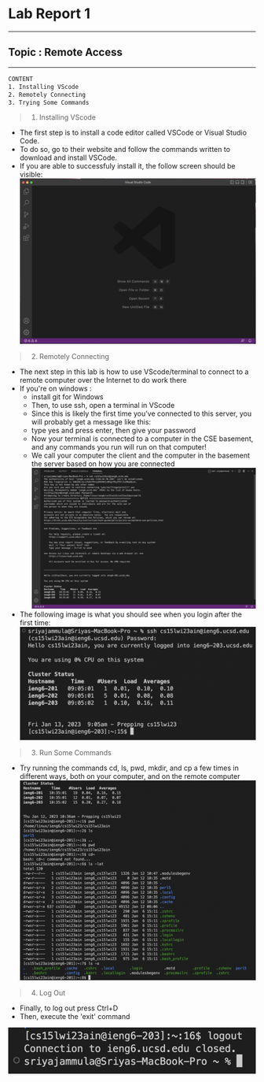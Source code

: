 # Lab Report 1
---
## Topic : Remote Access
---
```
CONTENT
1. Installing VScode
2. Remotely Connecting
3. Trying Some Commands
```
> 1. Installing VScode

- The first step is to install a code editor called VSCode or Visual Studio Code.
- To do so, go to their website and follow the commands written to download and install VSCode.
- If you are able to successfuly install it, the follow screen should be visible:
![Image](first.png)


> 2. Remotely Connecting

- The next step in this lab is how to use VScode/terminal to connect to a remote computer over the Internet to do work there
- If you're on windows : 
  - install git for Windows
  - Then, to use ssh, open a terminal in VScode
  - Since this is likely the first time you’ve connected to this server, you will probably get a message like this:
  - type yes and press enter, then give your password
  - Now your terminal is connected to a computer in the CSE basement, and any commands you run will run on that computer! 
  - We call your computer the client and the computer in the basement the server based on how you are connected
 ![Image](second.png)
 - The following image is what you should see when you login after the first time: 
 ![Image](fourth.png)
 

> 3. Run Some Commands

- Try running the commands cd, ls, pwd, mkdir, and cp a few times in different ways, both on your computer, and on the remote computer
![Image](third.png)


> 4. Log Out

- Finally, to log out press Ctrl+D
- Then, execute the 'exit' command

![Image](fifth.png)
